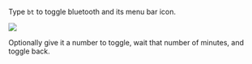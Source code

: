 Type `bt` to toggle bluetooth and its menu bar icon.

![](https://i.imgur.com/UgmpRDS.png)

Optionally give it a number to toggle, wait that number of minutes, and toggle back.

